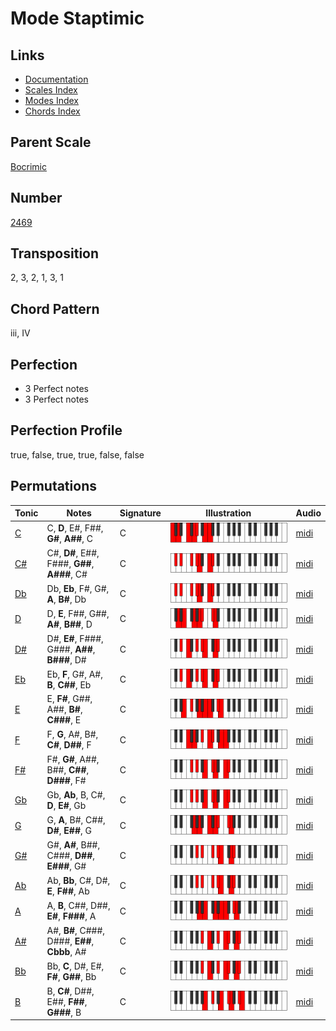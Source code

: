 # Mode Staptimic

## Links

- [Documentation](README.md)
- [Scales Index](Scales.md)
- [Modes Index](Modes.md)
- [Chords Index](Chords.md)

## Parent Scale

[Bocrimic](ScaleBocrimic.md)

## Number

[2469](https://ianring.com/musictheory/scales/2469)

## Transposition

2, 3, 2, 1, 3, 1

## Chord Pattern

iii, IV

## Perfection

- 3 Perfect notes
- 3 Perfect notes

## Perfection Profile

true, false, true, true, false, false

## Permutations

| Tonic | Notes | Signature | Illustration | Audio |
|-------|-------|-----------|--------------|-------|
| [C](ModeCNaturalStaptimic.md) | C, **D**, E#, F##, **G#**, **A##**, C | C | ![CNaturalStaptimic](ModeCNaturalStaptimic.png) | [midi](https://github.com/edipermadi/music/blob/main/docs/ModeCNaturalStaptimic.mid?raw=true) |
| [C#](ModeCSharpStaptimic.md) | C#, **D#**, E##, F###, **G##**, **A###**, C# | C | ![CSharpStaptimic](ModeCSharpStaptimic.png) | [midi](https://github.com/edipermadi/music/blob/main/docs/ModeCSharpStaptimic.mid?raw=true) |
| [Db](ModeDFlatStaptimic.md) | Db, **Eb**, F#, G#, **A**, **B#**, Db | C | ![DFlatStaptimic](ModeDFlatStaptimic.png) | [midi](https://github.com/edipermadi/music/blob/main/docs/ModeDFlatStaptimic.mid?raw=true) |
| [D](ModeDNaturalStaptimic.md) | D, **E**, F##, G##, **A#**, **B##**, D | C | ![DNaturalStaptimic](ModeDNaturalStaptimic.png) | [midi](https://github.com/edipermadi/music/blob/main/docs/ModeDNaturalStaptimic.mid?raw=true) |
| [D#](ModeDSharpStaptimic.md) | D#, **E#**, F###, G###, **A##**, **B###**, D# | C | ![DSharpStaptimic](ModeDSharpStaptimic.png) | [midi](https://github.com/edipermadi/music/blob/main/docs/ModeDSharpStaptimic.mid?raw=true) |
| [Eb](ModeEFlatStaptimic.md) | Eb, **F**, G#, A#, **B**, **C##**, Eb | C | ![EFlatStaptimic](ModeEFlatStaptimic.png) | [midi](https://github.com/edipermadi/music/blob/main/docs/ModeEFlatStaptimic.mid?raw=true) |
| [E](ModeENaturalStaptimic.md) | E, **F#**, G##, A##, **B#**, **C###**, E | C | ![ENaturalStaptimic](ModeENaturalStaptimic.png) | [midi](https://github.com/edipermadi/music/blob/main/docs/ModeENaturalStaptimic.mid?raw=true) |
| [F](ModeFNaturalStaptimic.md) | F, **G**, A#, B#, **C#**, **D##**, F | C | ![FNaturalStaptimic](ModeFNaturalStaptimic.png) | [midi](https://github.com/edipermadi/music/blob/main/docs/ModeFNaturalStaptimic.mid?raw=true) |
| [F#](ModeFSharpStaptimic.md) | F#, **G#**, A##, B##, **C##**, **D###**, F# | C | ![FSharpStaptimic](ModeFSharpStaptimic.png) | [midi](https://github.com/edipermadi/music/blob/main/docs/ModeFSharpStaptimic.mid?raw=true) |
| [Gb](ModeGFlatStaptimic.md) | Gb, **Ab**, B, C#, **D**, **E#**, Gb | C | ![GFlatStaptimic](ModeGFlatStaptimic.png) | [midi](https://github.com/edipermadi/music/blob/main/docs/ModeGFlatStaptimic.mid?raw=true) |
| [G](ModeGNaturalStaptimic.md) | G, **A**, B#, C##, **D#**, **E##**, G | C | ![GNaturalStaptimic](ModeGNaturalStaptimic.png) | [midi](https://github.com/edipermadi/music/blob/main/docs/ModeGNaturalStaptimic.mid?raw=true) |
| [G#](ModeGSharpStaptimic.md) | G#, **A#**, B##, C###, **D##**, **E###**, G# | C | ![GSharpStaptimic](ModeGSharpStaptimic.png) | [midi](https://github.com/edipermadi/music/blob/main/docs/ModeGSharpStaptimic.mid?raw=true) |
| [Ab](ModeAFlatStaptimic.md) | Ab, **Bb**, C#, D#, **E**, **F##**, Ab | C | ![AFlatStaptimic](ModeAFlatStaptimic.png) | [midi](https://github.com/edipermadi/music/blob/main/docs/ModeAFlatStaptimic.mid?raw=true) |
| [A](ModeANaturalStaptimic.md) | A, **B**, C##, D##, **E#**, **F###**, A | C | ![ANaturalStaptimic](ModeANaturalStaptimic.png) | [midi](https://github.com/edipermadi/music/blob/main/docs/ModeANaturalStaptimic.mid?raw=true) |
| [A#](ModeASharpStaptimic.md) | A#, **B#**, C###, D###, **E##**, **Cbbb**, A# | C | ![ASharpStaptimic](ModeASharpStaptimic.png) | [midi](https://github.com/edipermadi/music/blob/main/docs/ModeASharpStaptimic.mid?raw=true) |
| [Bb](ModeBFlatStaptimic.md) | Bb, **C**, D#, E#, **F#**, **G##**, Bb | C | ![BFlatStaptimic](ModeBFlatStaptimic.png) | [midi](https://github.com/edipermadi/music/blob/main/docs/ModeBFlatStaptimic.mid?raw=true) |
| [B](ModeBNaturalStaptimic.md) | B, **C#**, D##, E##, **F##**, **G###**, B | C | ![BNaturalStaptimic](ModeBNaturalStaptimic.png) | [midi](https://github.com/edipermadi/music/blob/main/docs/ModeBNaturalStaptimic.mid?raw=true) |

